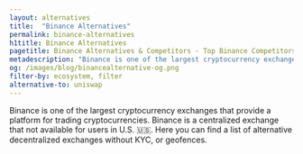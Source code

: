 ```yaml
---
layout: alternatives
title:  "Binance Alternatives"
permalink: binance-alternatives
h1title: Binance Alternatives
pagetitle: Binance Alternatives & Competitors - Top Binance Competitors and Alternatives
metadescription: "Binance is one of the largest cryptocurrency exchanges that provide a platform for trading cryptocurrencies.  Binance is a centralized exchange that not available for users in US. Here you can find a list of alternative decentralized exchanges without KYC, or geofences"
og: /images/blog/binancealternative-og.png
filter-by: ecosystem, filter
alternative-to: uniswap
---
```

Binance is one of the largest cryptocurrency exchanges that provide a platform for trading cryptocurrencies. Binance is a centralized exchange that not available for users in U.S. 🇺🇸. Here you can find a list of alternative decentralized exchanges without KYC, or geofences.
